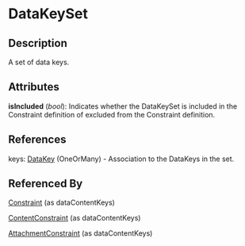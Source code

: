 
# DataKeySet





## Description

A set of data keys.


## Attributes

**isIncluded** (*bool*): Indicates whether the DataKeySet is included in the Constraint definition of excluded from the Constraint definition.



## References

keys: [DataKey](DataKey.md) (OneOrMany) - Association to the DataKeys in the set.



## Referenced By

[Constraint](Constraint.md) (as dataContentKeys)

[ContentConstraint](ContentConstraint.md) (as dataContentKeys)

[AttachmentConstraint](AttachmentConstraint.md) (as dataContentKeys)


